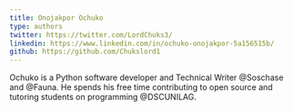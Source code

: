 ```yaml
---
title: Onojakpor Ochuko
type: authors
twitter: https://twitter.com/LordChuks3/
linkedin: https://www.linkedin.com/in/ochuko-onojakpor-5a156515b/
github: https://github.com/Chukslord1
---
```

Ochuko is a Python software developer and Technical Writer @Soschase and @Fauna. He spends his free time contributing to open source and tutoring students on programming @DSCUNILAG.
